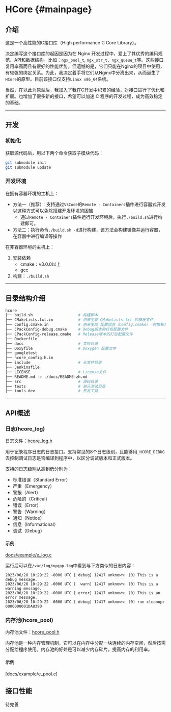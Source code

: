 HCore               {#mainpage}
===============================

## 介绍

这是一个高性能的C接口库（High performance C Core Library）。

决定编写这个接口库的起因是因为在 Nginx 开发过程中，爱上了其优秀的编码规范、API和数据结构。比如：`ngx_pool_t`, `ngx_str_t`、`ngx_queue_t`等。这些接口复用率高而且有很好的性能优势。但遗憾的是，它们只能在Nginx的项目中使用，有较强的绑定关系。为此，我决定着手将它们从Nginx中分离出来，从而诞生了`HCore`的原型。目前该接口仅支持`Linux x86_64`系统。

当然，在以此为原型后，我加入了我在C开发中积累的经验，对接口进行了优化和扩展。也增加了很多新的接口，希望可以加速 C 程序的开发过程，成为高效稳定的基础。

---

## 开发

### 初始化

获取源代码后，用以下两个命令获取子模块代码：

```bash
git submodule init
git submodule update
```

### 开发环境

在拥有容器环境的主机上：

- 方法一（推荐）：支持通过`VSCode`的`Remote - Containers`插件进行容器式开发以这种方式可以免除搭建开发环境的困恼
    - 通过`Remote - Containers`插件运行开发环境后，执行`./build.sh`进行构建即可。
- 方法二：执行命令`./build.sh -d`进行构建，该方法会构建镜像并运行容器，在容器中进行编译等操作

在非容器环境的主机上：

1. 安装依赖
    - cmake：v3.0.0以上
    - gcc
2. 构建：`./build.sh`

---

## 目录结构介绍

```sh
hcore
├── build.sh                    # 构建脚本
├── CMakeLists.txt.in           # 用来生成 CMakeLists.txt 的模板文件
├── Config.cmake.in             # 用来生成 配置信息（Config.cmake） 的模板文件
├── CPackConfig-debug.cmake     # Debug版本的打包配置文件
├── CPackConfig-release.cmake   # Release版本的打包配置文件
├── Dockerfile
├── docs                        # 文档目录
├── Doxyfile                    # Doxygen 配置文件
├── googletest
├── hcore_config.h.in
├── include                     # 头文件目录
├── Jenkinsfile
├── LICENSE                     # License文件
├── README.md -> ./docs/README-zh.md
├── src                         # 源码目录
├── tests                       # 单元测试目录
├── tools-dev                   # 开发工具
```

---

## API概述

### 日志(hcore_log)

日志文件：[hcore_log.h](./include/hcore_log.h)

用于记录程序日志的日志接口。支持常见的8个日志级别，且能够用`_HCORE_DEBUG`去控制调试日志是否编译到程序中，以区分调试版本和正式版本。

支持的日志级别从高到低分别为：

- 标准错误（Standard Error）
- 严重（Emergency）
- 警报（Alert）
- 危险的（Critical）
- 错误（Error）
- 警告（Warning）
- 通知（Notice）
- 信息（Informational）
- 调试（Debug）

#### 示例

[docs/example/e_log.c](./docs/example/e_log.c)

运行后可以在`/var/log/myqpp.log`中看到与下方类似的日志内容：

```text
2023/06/28 10:29:22 -0000 UTC [ debug] 12417 unknown: (0) This is a debug message.
2023/06/28 10:29:22 -0000 UTC [  warn] 12417 unknown: (0) This is a warning message.
2023/06/28 10:29:22 -0000 UTC [ error] 12417 unknown: (0) This is an error message.
2023/06/28 10:29:22 -0000 UTC [ debug] 12417 unknown: (0) run cleanup: 0000000001DA8390
```

### 内存池(hcore_pool)

内存池文件：[hcore_pool.h](./include/hcore_pool.h)

内存池是一种内存管理机制，它可以在内存中分配一块连续的内存空间，然后按需分配给程序使用。内存池的好处是可以减少内存碎片，提高内存的利用率。

#### 示例

[docs/example/e_pool.c]

## 接口性能

待完善